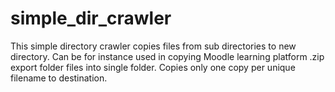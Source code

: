 # simple_dir_crawler
This simple directory crawler copies files from sub directories to new directory. Can be for instance used in copying Moodle learning platform .zip export folder files into single folder. Copies only one copy per unique filename to destination.
